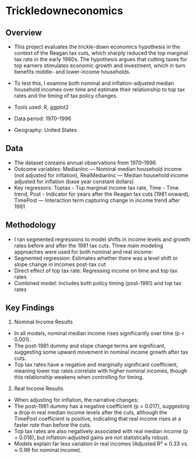 # Trickledowneconomics
## Overview
- This project evaluates the trickle-down economics hypothesis in the context of the Reagan tax cuts, which sharply reduced the top marginal tax rate in the early 1980s. The hypothesis argues that cutting taxes for top earners stimulates economic growth and investment, which in turn benefits middle- and lower-income households.
- To test this, I examine both nominal and inflation-adjusted median household incomes over time and estimate their relationship to top tax rates and the timing of tax policy changes.

- Tools used: R, ggplot2
- Data period: 1970–1996
- Geography: United States

## Data
- The dataset contains annual observations from 1970–1996.
- Outcome variables: MedianInc — Nominal median household income (not adjusted for inflation), RealMedianInc — Median household income adjusted for inflation (base year constant dollars)
- Key regressors: Toptax - Top marginal income tax rate, Time - Time trend, Post - Indicator for years after the Reagan tax cuts (1981 onward), TimePost — Interaction term capturing change in income trend after 1981

## Methodology
- I ran segmented regressions to model shifts in income levels and growth rates before and after the 1981 tax cuts. Three main modeling approaches were used for both nominal and real income:
- Segmented regression: Estimates whether there was a level shift or slope change in incomes post-tax cut
- Direct effect of top tax rate: Regressing income on time and top tax rates
- Combined model: Includes both policy timing (post-1981) and top tax rates

## Key Findings 
1. Nominal Income Results
- In all models, nominal median income rises significantly over time (p < 0.001).
- The post-1981 dummy and slope change terms are significant, suggesting some upward movement in nominal income growth after tax cuts.
- Top tax rates have a negative and marginally significant coefficient, meaning lower top rates correlate with higher nominal incomes, though this relationship weakens when controlling for timing.

2. Real Income Results
- When adjusting for inflation, the narrative changes:
- The post-1981 dummy has a negative coefficient (p = 0.017), suggesting a drop in real median income levels after the cuts, although the TimePost coefficient is positive, indicating that real income rises at a faster _rate_ than before the cuts.
- Top tax rates are also negatively associated with real median income (p = 0.016), but inflation-adjusted gains are not statistically robust.
- Models explain far less variation in real incomes (Adjusted R² ≈ 0.33 vs. ≈ 0.99 for nominal income).

  
